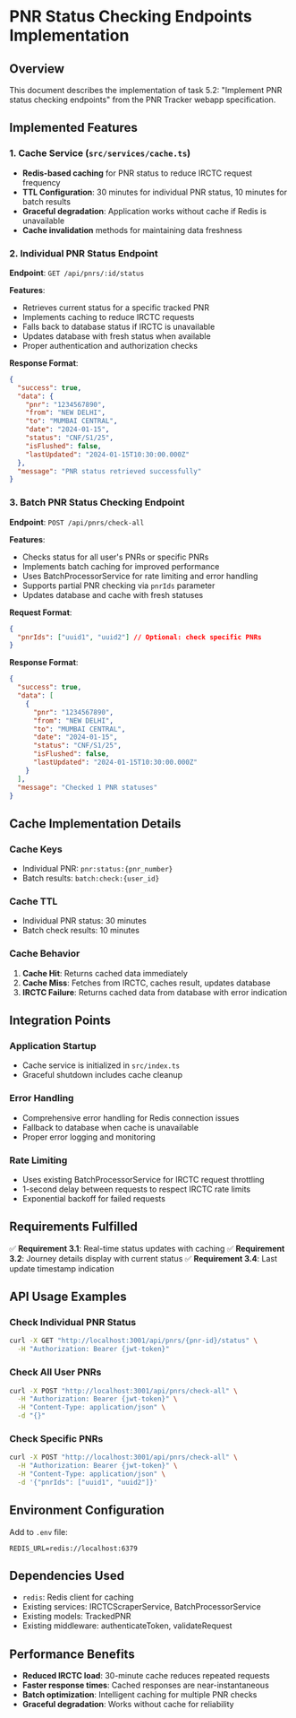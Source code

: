 # PNR Status Checking Endpoints Implementation

## Overview
This document describes the implementation of task 5.2: "Implement PNR status checking endpoints" from the PNR Tracker webapp specification.

## Implemented Features

### 1. Cache Service (`src/services/cache.ts`)
- **Redis-based caching** for PNR status to reduce IRCTC request frequency
- **TTL Configuration**: 30 minutes for individual PNR status, 10 minutes for batch results
- **Graceful degradation**: Application works without cache if Redis is unavailable
- **Cache invalidation** methods for maintaining data freshness

### 2. Individual PNR Status Endpoint
**Endpoint**: `GET /api/pnrs/:id/status`

**Features**:
- Retrieves current status for a specific tracked PNR
- Implements caching to reduce IRCTC requests
- Falls back to database status if IRCTC is unavailable
- Updates database with fresh status when available
- Proper authentication and authorization checks

**Response Format**:
```json
{
  "success": true,
  "data": {
    "pnr": "1234567890",
    "from": "NEW DELHI",
    "to": "MUMBAI CENTRAL",
    "date": "2024-01-15",
    "status": "CNF/S1/25",
    "isFlushed": false,
    "lastUpdated": "2024-01-15T10:30:00.000Z"
  },
  "message": "PNR status retrieved successfully"
}
```

### 3. Batch PNR Status Checking Endpoint
**Endpoint**: `POST /api/pnrs/check-all`

**Features**:
- Checks status for all user's PNRs or specific PNRs
- Implements batch caching for improved performance
- Uses BatchProcessorService for rate limiting and error handling
- Supports partial PNR checking via `pnrIds` parameter
- Updates database and cache with fresh statuses

**Request Format**:
```json
{
  "pnrIds": ["uuid1", "uuid2"] // Optional: check specific PNRs
}
```

**Response Format**:
```json
{
  "success": true,
  "data": [
    {
      "pnr": "1234567890",
      "from": "NEW DELHI",
      "to": "MUMBAI CENTRAL",
      "date": "2024-01-15",
      "status": "CNF/S1/25",
      "isFlushed": false,
      "lastUpdated": "2024-01-15T10:30:00.000Z"
    }
  ],
  "message": "Checked 1 PNR statuses"
}
```

## Cache Implementation Details

### Cache Keys
- Individual PNR: `pnr:status:{pnr_number}`
- Batch results: `batch:check:{user_id}`

### Cache TTL
- Individual PNR status: 30 minutes
- Batch check results: 10 minutes

### Cache Behavior
1. **Cache Hit**: Returns cached data immediately
2. **Cache Miss**: Fetches from IRCTC, caches result, updates database
3. **IRCTC Failure**: Returns cached data from database with error indication

## Integration Points

### Application Startup
- Cache service is initialized in `src/index.ts`
- Graceful shutdown includes cache cleanup

### Error Handling
- Comprehensive error handling for Redis connection issues
- Fallback to database when cache is unavailable
- Proper error logging and monitoring

### Rate Limiting
- Uses existing BatchProcessorService for IRCTC request throttling
- 1-second delay between requests to respect IRCTC rate limits
- Exponential backoff for failed requests

## Requirements Fulfilled

✅ **Requirement 3.1**: Real-time status updates with caching
✅ **Requirement 3.2**: Journey details display with current status
✅ **Requirement 3.4**: Last update timestamp indication

## API Usage Examples

### Check Individual PNR Status
```bash
curl -X GET "http://localhost:3001/api/pnrs/{pnr-id}/status" \
  -H "Authorization: Bearer {jwt-token}"
```

### Check All User PNRs
```bash
curl -X POST "http://localhost:3001/api/pnrs/check-all" \
  -H "Authorization: Bearer {jwt-token}" \
  -H "Content-Type: application/json" \
  -d "{}"
```

### Check Specific PNRs
```bash
curl -X POST "http://localhost:3001/api/pnrs/check-all" \
  -H "Authorization: Bearer {jwt-token}" \
  -H "Content-Type: application/json" \
  -d '{"pnrIds": ["uuid1", "uuid2"]}'
```

## Environment Configuration

Add to `.env` file:
```
REDIS_URL=redis://localhost:6379
```

## Dependencies Used
- `redis`: Redis client for caching
- Existing services: IRCTCScraperService, BatchProcessorService
- Existing models: TrackedPNR
- Existing middleware: authenticateToken, validateRequest

## Performance Benefits
- **Reduced IRCTC load**: 30-minute cache reduces repeated requests
- **Faster response times**: Cached responses are near-instantaneous
- **Batch optimization**: Intelligent caching for multiple PNR checks
- **Graceful degradation**: Works without cache for reliability
